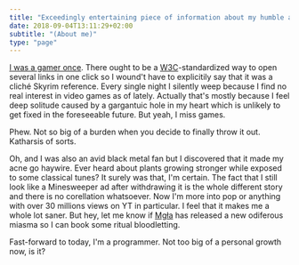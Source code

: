 ```yaml
---
title: "Exceedingly entertaining piece of information about my humble and awe-inspiring persona"
date: 2018-09-04T13:11:29+02:00
subtitle: "(About me)"
type: "page"
---
```

[I was a gamer once](https://steamcommunity.com/id/izdwuut/recommended). There ought to be a [W3C](https://www.w3.org/)-standardized way to open several links in one click so I wound't have to explicitily say that it was a cliché Skyrim reference. Every single night I silently weep because I find no real interest in video games as of lately. Actually that's mostly because I feel deep solitude caused by a gargantuic hole in my heart which is unlikely to get fixed in the foreseeable future. But yeah, I miss games.

Phew. Not so big of a burden when you decide to finally throw it out. Katharsis of sorts.

Oh, and I was also an avid black metal fan but I discovered that it made my acne go haywire. Ever heard about plants growing stronger while exposed to some classical tunes? It surely was that, I'm certain. The fact that I still look like a Minesweeper ad after withdrawing it is the whole different story and there is no corellation whatsoever. Now I'm more into pop or anything with over 30 millions views on YT in particular. I feel that it makes me a whole lot saner. But hey, let me know if [Mgła](https://www.youtube.com/watch?v=Dt5_hI3ySCw) has released a new odiferous miasma so I can book some ritual bloodletting.

Fast-forward to today, I'm a programmer. Not too big of a personal growth now, is it?